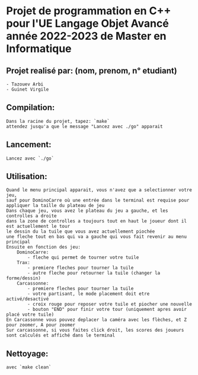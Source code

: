 # Projet de programmation en C++ pour l'UE Langage Objet Avancé année 2022-2023 de Master en Informatique

## Projet realisé par: (nom, prenom, n° etudiant)  
    - Tazouev Arbi  
    - Guinet Virgile

## Compilation:  
    Dans la racine du projet, tapez: `make`  
    attendez jusqu'a que le message "Lancez avec ./go" apparait  
    
## Lancement:  
    Lancez avec `./go`  

## Utilisation:  
    Quand le menu principal apparait, vous n'avez que a selectionner votre jeu,  
    sauf pour DominoCarre où une entrée dans le terminal est requise pour appliquer la taille du plateau de jeu  
    Dans chaque jeu, vous avez le plateau du jeu a gauche, et les controlles a droite  
    dans la zone de controlles a toujours tout en haut le joueur dont il est actuellement le tour  
    le dessin du la tuile que vous avez actuellement piochée  
    une fleche tout en bas qui va a gauche qui vous fait revenir au menu principal  
    Ensuite en fonction des jeu:  
        DominoCarre:  
            - fleche qui permet de tourner votre tuile  
        Trax:  
            - premiere fleches pour tourner la tuile  
            - autre fleche pour retourner la tuile (changer la forme/dessin)  
        Carcassonne:  
            - premiere fleches pour tourner la tuile  
            - votre partisant, le mode placement doit etre activé/desactivé  
            - croix rouge pour reposer votre tuile et piocher une nouvelle  
            - bouton "END" pour finir votre tour (uniquement apres avoir placé votre tuile)  
    En Carcassonne vous pouvez deplacer la caméra avec les flèches, et Z pour zoomer, A pour zoomer  
    Sur carcassonne, si vous faites click droit, les scores des joueurs sont calculés et affiché dans le terminal  
  
## Nettoyage:  
    avec `make clean`  